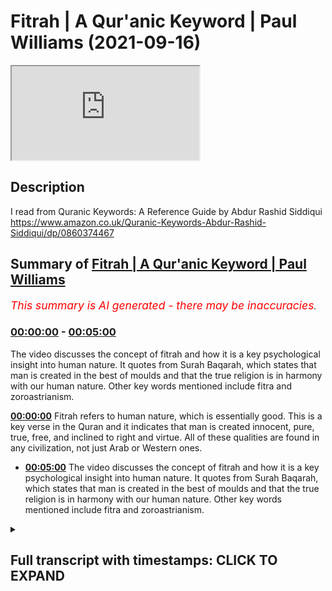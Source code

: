 # Fitrah | A Qur'anic Keyword | Paul Williams (2021-09-16)

<iframe loading='lazy' src='https://www.youtube.com/embed/ae51YI1XJ20'></iframe>

## Description

I read from Quranic Keywords: A Reference Guide by Abdur Rashid Siddiqui https://www.amazon.co.uk/Quranic-Keywords-Abdur-Rashid-Siddiqui/dp/0860374467

## Summary of [Fitrah | A Qur'anic Keyword | Paul Williams](https://www.youtube.com/watch?v=ae51YI1XJ20)


*<span style="color:red; font-size:125%">This summary is AI generated - there may be inaccuracies</span>. [](/)*

### [00:00:00](https://www.youtube.com/watch?v=ae51YI1XJ20&t=0) - [00:05:00](https://www.youtube.com/watch?v=ae51YI1XJ20&t=300)

The video discusses the concept of fitrah and how it is a key psychological insight into human nature. It quotes from Surah Baqarah, which states that man is created in the best of moulds and that the true religion is in harmony with our human nature. Other key words mentioned include fitra and zoroastrianism.

**[00:00:00](https://www.youtube.com/watch?v=ae51YI1XJ20&t=0)** Fitrah refers to human nature, which is essentially good. This is a key verse in the Quran and it indicates that man is created innocent, pure, true, free, and inclined to right and virtue. All of these qualities are found in any civilization, not just Arab or Western ones.
* **[00:05:00](https://www.youtube.com/watch?v=ae51YI1XJ20&t=300)** The video discusses the concept of fitrah and how it is a key psychological insight into human nature. It quotes from Surah Baqarah, which states that man is created in the best of moulds and that the true religion is in harmony with our human nature. Other key words mentioned include fitra and zoroastrianism.

<details><summary><h2>Full transcript with timestamps: CLICK TO EXPAND</h2></summary>

[0:00:00](https://youtu.be/ae51YI1XJ20?t=0) one of my favorite key words in the  
[0:00:03](https://youtu.be/ae51YI1XJ20?t=3) whole of the quran is this word fitra  
[0:00:06](https://youtu.be/ae51YI1XJ20?t=6) and wanted to explain to you why i found  
[0:00:09](https://youtu.be/ae51YI1XJ20?t=9) it so interesting  
[0:00:21](https://youtu.be/ae51YI1XJ20?t=21) what it tells us about our human nature  
[0:00:23](https://youtu.be/ae51YI1XJ20?t=23) and also what it tells us about religion  
[0:00:25](https://youtu.be/ae51YI1XJ20?t=25) which is usually seen particularly in  
[0:00:27](https://youtu.be/ae51YI1XJ20?t=27) the west as a kind of a an alien moral  
[0:00:30](https://youtu.be/ae51YI1XJ20?t=30) or philosophical religious system that's  
[0:00:32](https://youtu.be/ae51YI1XJ20?t=32) imposed on people they have to kind of  
[0:00:35](https://youtu.be/ae51YI1XJ20?t=35) somehow conform to it and this makes  
[0:00:37](https://youtu.be/ae51YI1XJ20?t=37) people unhappy of course  
[0:00:39](https://youtu.be/ae51YI1XJ20?t=39) but the quran has a very interesting  
[0:00:41](https://youtu.be/ae51YI1XJ20?t=41) insight into this whole subject of our  
[0:00:43](https://youtu.be/ae51YI1XJ20?t=43) human nature and religion and this word  
[0:00:46](https://youtu.be/ae51YI1XJ20?t=46) fitra uh is a key word encapsulates this  
[0:00:49](https://youtu.be/ae51YI1XJ20?t=49) very notion and uh it's going to read a  
[0:00:51](https://youtu.be/ae51YI1XJ20?t=51) few words from quranic keywords a  
[0:00:53](https://youtu.be/ae51YI1XJ20?t=53) reference guide by abdul rasheed  
[0:00:55](https://youtu.be/ae51YI1XJ20?t=55) siddique siddiqui  
[0:00:57](https://youtu.be/ae51YI1XJ20?t=57) who lives in the uk  
[0:01:00](https://youtu.be/ae51YI1XJ20?t=60) excuse me so he says uh under the  
[0:01:03](https://youtu.be/ae51YI1XJ20?t=63) section entitled fitra fitra  
[0:01:06](https://youtu.be/ae51YI1XJ20?t=66) means natural disposition temperament  
[0:01:10](https://youtu.be/ae51YI1XJ20?t=70) constitution innate character or  
[0:01:12](https://youtu.be/ae51YI1XJ20?t=72) instinct  
[0:01:14](https://youtu.be/ae51YI1XJ20?t=74) in the quran it refers to human nature  
[0:01:17](https://youtu.be/ae51YI1XJ20?t=77) which is essentially good  
[0:01:19](https://youtu.be/ae51YI1XJ20?t=79) so unlike in say christianity where  
[0:01:22](https://youtu.be/ae51YI1XJ20?t=82) particularly in its more severe forms  
[0:01:24](https://youtu.be/ae51YI1XJ20?t=84) our nature is so corrupted  
[0:01:26](https://youtu.be/ae51YI1XJ20?t=86) by the fall this catastrophic cosmic  
[0:01:29](https://youtu.be/ae51YI1XJ20?t=89) event that happened at the beginning of  
[0:01:31](https://youtu.be/ae51YI1XJ20?t=91) uh the human race adam and eve fell and  
[0:01:34](https://youtu.be/ae51YI1XJ20?t=94) this effect actually the universe  
[0:01:36](https://youtu.be/ae51YI1XJ20?t=96) traditionally that was the view uh that  
[0:01:39](https://youtu.be/ae51YI1XJ20?t=99) you know the disease and death we see in  
[0:01:41](https://youtu.be/ae51YI1XJ20?t=101) the world all came from this primordial  
[0:01:44](https://youtu.be/ae51YI1XJ20?t=104) fall and obviously bequeathed to us  
[0:01:47](https://youtu.be/ae51YI1XJ20?t=107) original sin as well this is not in the  
[0:01:50](https://youtu.be/ae51YI1XJ20?t=110) quran obviously so um the author  
[0:01:52](https://youtu.be/ae51YI1XJ20?t=112) continues very helpfully he says there's  
[0:01:55](https://youtu.be/ae51YI1XJ20?t=115) an inborn sense of morality in all human  
[0:01:59](https://youtu.be/ae51YI1XJ20?t=119) beings  
[0:02:00](https://youtu.be/ae51YI1XJ20?t=120) throughout the ages certain qualities  
[0:02:02](https://youtu.be/ae51YI1XJ20?t=122) have been warmly approved of by society  
[0:02:05](https://youtu.be/ae51YI1XJ20?t=125) while others have been consistently  
[0:02:08](https://youtu.be/ae51YI1XJ20?t=128) condemned people by instinct appreciate  
[0:02:11](https://youtu.be/ae51YI1XJ20?t=131) truthfulness charity  
[0:02:13](https://youtu.be/ae51YI1XJ20?t=133) courage honesty hospitality loyalty  
[0:02:16](https://youtu.be/ae51YI1XJ20?t=136) sympathy  
[0:02:18](https://youtu.be/ae51YI1XJ20?t=138) fidelity justice and many other good  
[0:02:21](https://youtu.be/ae51YI1XJ20?t=141) qualities equally  
[0:02:23](https://youtu.be/ae51YI1XJ20?t=143) they disdain  
[0:02:24](https://youtu.be/ae51YI1XJ20?t=144) they reject they dislike hypocrisy  
[0:02:27](https://youtu.be/ae51YI1XJ20?t=147) bigotry injustice  
[0:02:29](https://youtu.be/ae51YI1XJ20?t=149) falsehood betrayal infidelity cowardice  
[0:02:33](https://youtu.be/ae51YI1XJ20?t=153) cruelty and rudeness  
[0:02:36](https://youtu.be/ae51YI1XJ20?t=156) when they become part of the collective  
[0:02:38](https://youtu.be/ae51YI1XJ20?t=158) behavior of society  
[0:02:40](https://youtu.be/ae51YI1XJ20?t=160) the personal moral values bring about a  
[0:02:43](https://youtu.be/ae51YI1XJ20?t=163) just compassionate and morally upright  
[0:02:46](https://youtu.be/ae51YI1XJ20?t=166) society and state  
[0:02:49](https://youtu.be/ae51YI1XJ20?t=169) and this is summed up in the verse in  
[0:02:51](https://youtu.be/ae51YI1XJ20?t=171) the quran  
[0:02:52](https://youtu.be/ae51YI1XJ20?t=172) by the soul and the proportion given to  
[0:02:55](https://youtu.be/ae51YI1XJ20?t=175) it  
[0:02:56](https://youtu.be/ae51YI1XJ20?t=176) and its enlightenment as to its wrong  
[0:02:59](https://youtu.be/ae51YI1XJ20?t=179) and its right  
[0:03:01](https://youtu.be/ae51YI1XJ20?t=181) that's surah 91 verse 7 to 8. it's worth  
[0:03:04](https://youtu.be/ae51YI1XJ20?t=184) looking that up actually  
[0:03:06](https://youtu.be/ae51YI1XJ20?t=186) fitra is the duty imposed by allah on  
[0:03:09](https://youtu.be/ae51YI1XJ20?t=189) human beings as it is stated in the  
[0:03:12](https://youtu.be/ae51YI1XJ20?t=192) quran now this is a key verse 30 30 the  
[0:03:16](https://youtu.be/ae51YI1XJ20?t=196) 30th chapter of the quran  
[0:03:18](https://youtu.be/ae51YI1XJ20?t=198) 30th verse  
[0:03:20](https://youtu.be/ae51YI1XJ20?t=200) the different translations of it but the  
[0:03:22](https://youtu.be/ae51YI1XJ20?t=202) one here  
[0:03:23](https://youtu.be/ae51YI1XJ20?t=203) set so set your face steadily and truly  
[0:03:28](https://youtu.be/ae51YI1XJ20?t=208) on the faith  
[0:03:29](https://youtu.be/ae51YI1XJ20?t=209) establish allah's handiwork according to  
[0:03:33](https://youtu.be/ae51YI1XJ20?t=213) the pattern which he has made for  
[0:03:35](https://youtu.be/ae51YI1XJ20?t=215) mankind  
[0:03:36](https://youtu.be/ae51YI1XJ20?t=216) let there be no change in the work  
[0:03:39](https://youtu.be/ae51YI1XJ20?t=219) created by allah  
[0:03:42](https://youtu.be/ae51YI1XJ20?t=222) yusuf ali in his uh translation and  
[0:03:45](https://youtu.be/ae51YI1XJ20?t=225) commentary in this one  
[0:03:47](https://youtu.be/ae51YI1XJ20?t=227) maintains that this verse indicates that  
[0:03:50](https://youtu.be/ae51YI1XJ20?t=230) man is created innocent pure true free  
[0:03:54](https://youtu.be/ae51YI1XJ20?t=234) inclined to right and virtue and endured  
[0:03:57](https://youtu.be/ae51YI1XJ20?t=237) with true understanding about his own  
[0:04:00](https://youtu.be/ae51YI1XJ20?t=240) position in the universe and about  
[0:04:02](https://youtu.be/ae51YI1XJ20?t=242) allah's goodness wisdom and power  
[0:04:07](https://youtu.be/ae51YI1XJ20?t=247) allah in his mercy has given us the  
[0:04:09](https://youtu.be/ae51YI1XJ20?t=249) basic instincts to differentiate between  
[0:04:12](https://youtu.be/ae51YI1XJ20?t=252) good and evil  
[0:04:14](https://youtu.be/ae51YI1XJ20?t=254) and you'll find as as this analysis  
[0:04:16](https://youtu.be/ae51YI1XJ20?t=256) suggests you will find this in any  
[0:04:18](https://youtu.be/ae51YI1XJ20?t=258) civilization this is not peculiarly  
[0:04:21](https://youtu.be/ae51YI1XJ20?t=261) arab or western or it could be china it  
[0:04:24](https://youtu.be/ae51YI1XJ20?t=264) could be mesopotamia it could be  
[0:04:26](https://youtu.be/ae51YI1XJ20?t=266) anywhere  
[0:04:27](https://youtu.be/ae51YI1XJ20?t=267) these virtues and vices are universally  
[0:04:30](https://youtu.be/ae51YI1XJ20?t=270) uh understood to be real and they  
[0:04:33](https://youtu.be/ae51YI1XJ20?t=273) attract criticism or praise accordingly  
[0:04:37](https://youtu.be/ae51YI1XJ20?t=277) allah in his mercy has given us the  
[0:04:39](https://youtu.be/ae51YI1XJ20?t=279) basic instincts to differentiate between  
[0:04:42](https://youtu.be/ae51YI1XJ20?t=282) good and evil but human affairs are much  
[0:04:44](https://youtu.be/ae51YI1XJ20?t=284) more complex  
[0:04:46](https://youtu.be/ae51YI1XJ20?t=286) and need more precise guidance  
[0:04:49](https://youtu.be/ae51YI1XJ20?t=289) hence through his messengers and  
[0:04:51](https://youtu.be/ae51YI1XJ20?t=291) prophets allah guided humanity in all  
[0:04:53](https://youtu.be/ae51YI1XJ20?t=293) ages as promised to the prophet adam  
[0:04:56](https://youtu.be/ae51YI1XJ20?t=296) upon whom be peace and his progeny so if  
[0:05:00](https://youtu.be/ae51YI1XJ20?t=300) you look at surah baqarah the second  
[0:05:01](https://youtu.be/ae51YI1XJ20?t=301) surah verse 2 sorry verse 38  
[0:05:05](https://youtu.be/ae51YI1XJ20?t=305) 238  
[0:05:07](https://youtu.be/ae51YI1XJ20?t=307) back to the verse quoted above 30 30  
[0:05:11](https://youtu.be/ae51YI1XJ20?t=311) it's preceded by the injunction  
[0:05:14](https://youtu.be/ae51YI1XJ20?t=314) to set your face steadily and truly to  
[0:05:17](https://youtu.be/ae51YI1XJ20?t=317) the true religion  
[0:05:20](https://youtu.be/ae51YI1XJ20?t=320) this signifies says our writer that  
[0:05:22](https://youtu.be/ae51YI1XJ20?t=322) religion is not an imposition on human  
[0:05:25](https://youtu.be/ae51YI1XJ20?t=325) beings but is the fulfillment of their  
[0:05:28](https://youtu.be/ae51YI1XJ20?t=328) basic need  
[0:05:30](https://youtu.be/ae51YI1XJ20?t=330) thus the quran refutes those who assert  
[0:05:33](https://youtu.be/ae51YI1XJ20?t=333) that man is shaped by his environment  
[0:05:36](https://youtu.be/ae51YI1XJ20?t=336) instead man is created in the best of  
[0:05:40](https://youtu.be/ae51YI1XJ20?t=340) moulds look at surah 95 verse 4.  
[0:05:44](https://youtu.be/ae51YI1XJ20?t=344) so this is really really interesting so  
[0:05:47](https://youtu.be/ae51YI1XJ20?t=347) the true religion is in a sense in  
[0:05:49](https://youtu.be/ae51YI1XJ20?t=349) accord in harmony with our human nature  
[0:05:53](https://youtu.be/ae51YI1XJ20?t=353) with our hearts it's not an alien  
[0:05:55](https://youtu.be/ae51YI1XJ20?t=355) external imposition on the human being  
[0:05:58](https://youtu.be/ae51YI1XJ20?t=358) which is a view that's very popular in  
[0:05:59](https://youtu.be/ae51YI1XJ20?t=359) the west coming from the enlightenment  
[0:06:02](https://youtu.be/ae51YI1XJ20?t=362) in europe uh in the 18th century onwards  
[0:06:04](https://youtu.be/ae51YI1XJ20?t=364) where catholicism was seen as something  
[0:06:07](https://youtu.be/ae51YI1XJ20?t=367) uh tyrannical and and not really in  
[0:06:10](https://youtu.be/ae51YI1XJ20?t=370) harmony with our basic needs in islam in  
[0:06:12](https://youtu.be/ae51YI1XJ20?t=372) the quran very different  
[0:06:14](https://youtu.be/ae51YI1XJ20?t=374) that the faith  
[0:06:16](https://youtu.be/ae51YI1XJ20?t=376) islam is  
[0:06:18](https://youtu.be/ae51YI1XJ20?t=378) part of our natural disposition is how  
[0:06:20](https://youtu.be/ae51YI1XJ20?t=380) we're created how we're made according  
[0:06:22](https://youtu.be/ae51YI1XJ20?t=382) to islam  
[0:06:25](https://youtu.be/ae51YI1XJ20?t=385) so man is created in the best of moulds  
[0:06:28](https://youtu.be/ae51YI1XJ20?t=388) created by god of course and then  
[0:06:30](https://youtu.be/ae51YI1XJ20?t=390) there's an amazing hadith of the prophet  
[0:06:32](https://youtu.be/ae51YI1XJ20?t=392) upon him be peace  
[0:06:34](https://youtu.be/ae51YI1XJ20?t=394) he is reported to have said  
[0:06:36](https://youtu.be/ae51YI1XJ20?t=396) every child who is born of fitra is the  
[0:06:39](https://youtu.be/ae51YI1XJ20?t=399) natural disposition  
[0:06:41](https://youtu.be/ae51YI1XJ20?t=401) it is his parents who later convert him  
[0:06:44](https://youtu.be/ae51YI1XJ20?t=404) to be christian  
[0:06:46](https://youtu.be/ae51YI1XJ20?t=406) jew or fire worshiper that's a kind of  
[0:06:49](https://youtu.be/ae51YI1XJ20?t=409) zoroastrian faith and that's in bukhari  
[0:06:53](https://youtu.be/ae51YI1XJ20?t=413) and in muslim  
[0:06:54](https://youtu.be/ae51YI1XJ20?t=414) so that's absolutely remarkable i think  
[0:06:57](https://youtu.be/ae51YI1XJ20?t=417) that and  
[0:06:59](https://youtu.be/ae51YI1XJ20?t=419) what little i read on this uh iben tamir  
[0:07:02](https://youtu.be/ae51YI1XJ20?t=422) is particularly uh famous for having  
[0:07:04](https://youtu.be/ae51YI1XJ20?t=424) really elaborated uh this concept hugely  
[0:07:07](https://youtu.be/ae51YI1XJ20?t=427) in his work more than anyone else before  
[0:07:10](https://youtu.be/ae51YI1XJ20?t=430) and possibly  
[0:07:11](https://youtu.be/ae51YI1XJ20?t=431) since and i think it really is a key  
[0:07:13](https://youtu.be/ae51YI1XJ20?t=433) psychological insight into our nature  
[0:07:16](https://youtu.be/ae51YI1XJ20?t=436) it speaks to our physicality our dna  
[0:07:19](https://youtu.be/ae51YI1XJ20?t=439) because the dna which is an incredibly  
[0:07:22](https://youtu.be/ae51YI1XJ20?t=442) sophisticated piece of information  
[0:07:24](https://youtu.be/ae51YI1XJ20?t=444) technology hardly a a random product of  
[0:07:27](https://youtu.be/ae51YI1XJ20?t=447) meaningless non-directed evolution it's  
[0:07:30](https://youtu.be/ae51YI1XJ20?t=450) intelligently designed  
[0:07:33](https://youtu.be/ae51YI1XJ20?t=453) you know this concept of the fitra can  
[0:07:35](https://youtu.be/ae51YI1XJ20?t=455) now be unpacked much more richly and  
[0:07:38](https://youtu.be/ae51YI1XJ20?t=458) with much greater knowledge in the light  
[0:07:39](https://youtu.be/ae51YI1XJ20?t=459) of what we now know in science  
[0:07:42](https://youtu.be/ae51YI1XJ20?t=462) confirming actually this key  
[0:07:44](https://youtu.be/ae51YI1XJ20?t=464) keyword in the quran anyway i found that  
[0:07:47](https://youtu.be/ae51YI1XJ20?t=467) very interesting there are other  
[0:07:48](https://youtu.be/ae51YI1XJ20?t=468) keywords in here i might uh explore as  
[0:07:51](https://youtu.be/ae51YI1XJ20?t=471) well we'll see until next time  
[0:08:00](https://youtu.be/ae51YI1XJ20?t=480) you  

</details>
